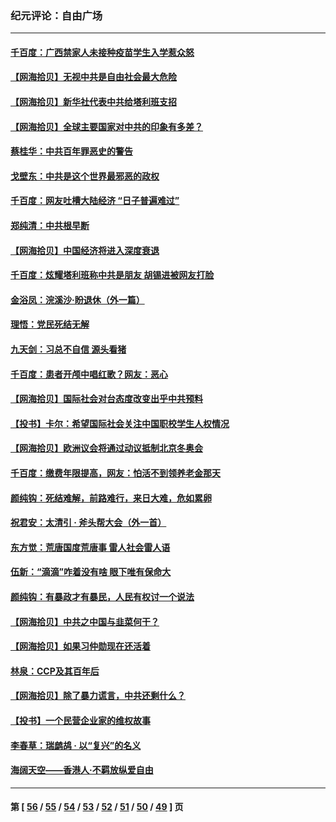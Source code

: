 ### 纪元评论：自由广场
---
#### [千百度：广西禁家人未接种疫苗学生入学惹众怒](../../pages/nsc993/n13090506.md) 
#### [【网海拾贝】无视中共是自由社会最大危险](../../pages/nsc993/n13089767.md) 
#### [【网海拾贝】新华社代表中共给塔利班支招](../../pages/nsc993/n13087892.md) 
#### [【网海拾贝】全球主要国家对中共的印象有多差？](../../pages/nsc993/n13085788.md) 
#### [蔡桂华：中共百年罪恶史的警告](../../pages/nsc993/n13085715.md) 
#### [戈壁东：中共是这个世界最邪恶的政权](../../pages/nsc993/n13085641.md) 
#### [千百度：网友吐槽大陆经济 “日子普遍难过”](../../pages/nsc993/n13085475.md) 
#### [郑纯清：中共根早断](../../pages/nsc993/n13084579.md) 
#### [【网海拾贝】中国经济将进入深度衰退](../../pages/nsc993/n13082552.md) 
#### [千百度：炫耀塔利班称中共是朋友  胡锡进被网友打脸](../../pages/nsc993/n13081538.md) 
#### [金浴凤：浣溪沙·盼退休（外一篇）](../../pages/nsc993/n13081560.md) 
#### [理悟：党民死结无解](../../pages/nsc993/n13081552.md) 
#### [九天剑：习总不自信 源头看猪](../../pages/nsc993/n13081197.md) 
#### [千百度：患者开颅中唱红歌？网友：恶心](../../pages/nsc993/n13080377.md) 
#### [【网海拾贝】国际社会对台态度改变出乎中共预料](../../pages/nsc993/n13080968.md) 
#### [【投书】卡尔：希望国际社会关注中国职校学生人权情况](../../pages/nsc993/n13080410.md) 
#### [【网海拾贝】欧洲议会将通过动议抵制北京冬奥会](../../pages/nsc993/n13078156.md) 
#### [千百度：缴费年限提高，网友：怕活不到领养老金那天](../../pages/nsc993/n13078088.md) 
#### [颜纯钩：死结难解，前路难行，来日大难，危如累卵](../../pages/nsc993/n13077179.md) 
#### [祝君安：太清引 · 斧头帮大会（外一首）](../../pages/nsc993/n13077162.md) 
#### [东方觉：荒唐国度荒唐事 雷人社会雷人语](../../pages/nsc993/n13075917.md) 
#### [伍新：“滴滴”咋着没有啥 眼下唯有保命大](../../pages/nsc993/n13075894.md) 
#### [颜纯钩：有暴政才有暴民，人民有权讨一个说法](../../pages/nsc993/n13075734.md) 
#### [【网海拾贝】中共之中国与韭菜何干？](../../pages/nsc993/n13075428.md) 
#### [【网海拾贝】如果习仲勋现在还活着](../../pages/nsc993/n13073410.md) 
#### [林泉：CCP及其百年后](../../pages/nsc993/n13073226.md) 
#### [【网海拾贝】除了暴力谎言，中共还剩什么？](../../pages/nsc993/n13071082.md) 
#### [【投书】一个民营企业家的维权故事](../../pages/nsc993/n13070932.md) 
#### [李春草：瑞鹧鸪 · 以“复兴”的名义](../../pages/nsc993/n13069984.md) 
#### [海阔天空——香港⼈·不羁放纵爱⾃由](../../pages/nsc993/n13069407.md) 

---
#### 第 [ [56](./56.md) / [55](./55.md) / [54](./54.md) / [53](./53.md) / [52](./52.md) / [51](./51.md) / [50](./50.md) / [49](./49.md) ] 页
